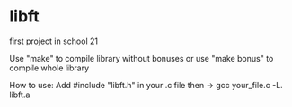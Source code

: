 # libft
first project in school 21

Use "make" to compile library without bonuses or use "make bonus" to compile whole library

How to use:
Add #include "libft.h" in your .c file
then -> gcc your_file.c -L. libft.a